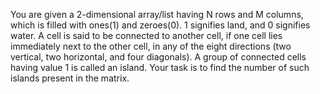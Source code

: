 You are given a 2-dimensional array/list having N rows and M columns, which is filled with ones(1) and zeroes(0). 1 signifies land, and 0 signifies water.
A cell is said to be connected to another cell, if one cell lies immediately next to the other cell, in any of the eight directions (two vertical, two horizontal, and four diagonals).
A group of connected cells having value 1 is called an island. Your task is to find the number of such islands present in the matrix.